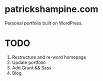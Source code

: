 patrickshampine.com
==============

Personal portfolio built on WordPress.

# TODO
1) Restructure and re-word homepage
2) Update portfolio
3) Add Grunt && Sass
4) Blog.